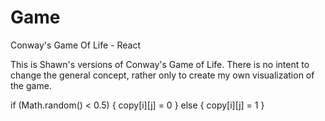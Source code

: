 # Game

Conway's Game Of Life - React

This is Shawn's versions of Conway's Game of Life. There is no intent to change the general concept, rather only to create my own visualization of the game.

if (Math.random() < 0.5) {
copy[i][j] = 0
} else {
copy[i][j] = 1
}
